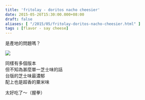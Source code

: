 ```yaml
---
title: 'fritolay - doritos nacho cheesier'
date: 2015-05-26T15:30:00.000+08:00
draft: false
aliases: [ "/2015/05/fritolay-doritos-nacho-cheesier.html" ]
tags : [flavor - say cheese]
---
```


是產地的問題嗎？  

![](/images/doritosnachocheesier.jpg)

同樣有多個版本  
但不知為甚麼單一芝士味的話  
台版的芝士味最濃郁  
配上也是超香的粟米味  
  
太好吃了～（握拳）
